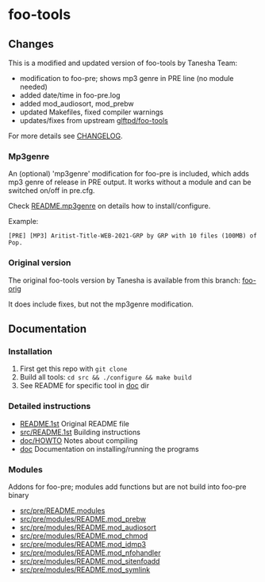 # foo-tools

## Changes

This is a modified and updated version of foo-tools by Tanesha Team:

- modification to foo-pre; shows mp3 genre in PRE line (no module needed)
- added date/time in foo-pre.log
- added mod_audiosort, mod_prebw
- updated Makefiles, fixed compiler warnings
- updates/fixes from upstream [glftpd/foo-tools](https://github.com/glftpd/foo-tools)

For more details see [CHANGELOG](src/CHANGES).

### Mp3genre

An (optional) 'mp3genre' modification for foo-pre is included, which adds mp3 genre of release in PRE output. It works without a module and can be switched on/off in pre.cfg.

Check [README.mp3genre](src/pre/README.mp3genre) on details how to install/configure.

Example:
```
[PRE] [MP3] Aritist-Title-WEB-2021-GRP by GRP with 10 files (100MB) of Pop.
```

### Original version

The original foo-tools version by Tanesha is available from this branch: [foo-orig](https://github.com/silv3rr/foo-tools/tree/foo-orig)

It does include fixes, but not the mp3genre modification.

## Documentation

### Installation

1) First get this repo with `git clone`
2) Build all tools: `cd src && ./configure && make build`
3) See README for specific tool in [doc](doc) dir

### Detailed instructions ###

- [README.1st](README.1st) Original README file
- [src/README.1st](src/README.1st) Building instructions
- [doc/HOWTO](doc/HOWTO) Notes about compiling
- [doc](doc) Documentation on installing/running the programs

### Modules

Addons for foo-pre; modules add functions but are not build into foo-pre binary

- [src/pre/README.modules](src/pre/README.modules)
- [src/pre/modules/README.mod_prebw](src/pre/modules/README.mod_prebw)
- [src/pre/modules/README.mod_audiosort](src/pre/modules/README.mod_audiosort)
- [src/pre/modules/README.mod_chmod](src/pre/modules/README.mod_chmod)
- [src/pre/modules/README.mod_idmp3](src/pre/modules/README.mod_idmp3)
- [src/pre/modules/README.mod_nfohandler](src/pre/modules/README.mod_nfohandler)
- [src/pre/modules/README.mod_sitenfoadd](src/pre/modules/README.mod_sitenfoadd)
- [src/pre/modules/README.mod_symlink](src/pre/modules/README.mod_symlink)

